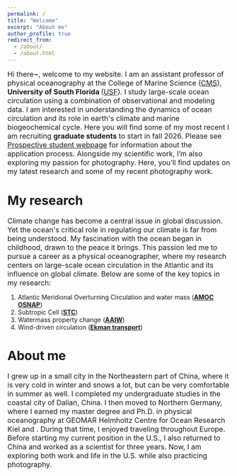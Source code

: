 ```yaml
---
permalink: /
title: "Welcome"
excerpt: "About me"
author_profile: true
redirect_from: 
  - /about/
  - /about.html
---
```


<span style="font-size:16px; text-align: justify;">Hi there~, welcome to my website. I am an assistant professor of physical oceanography at the College of Marine Science ([CMS](https://www.usf.edu/marine-science/)), <span style="font-weight:bold">University of South Florida </span> (<a href="https://www.usf.edu//">USF</a>). I study large-scale ocean circulation using a combination of observational and modeling data. I am interested in understanding the dynamics of ocean circulation and its role in earth's climate and marine biogeochemical cycle. Here you will find some of my most recent I am recruiting <span style="font-weight:bold">graduate students</span> to start in fall 2026. Please see [Prospective student webpage](https://www.usf.edu/marine-science/education/prospective-students/index.aspx//) for information about the application process. Alongside my scientific work, I’m also exploring my passion for photography. Here, you’ll find updates on my latest research and some of my recent photography work.</span>

My research
======
<span style="font-size:16px; text-align: justify;"> Climate change has become a central issue in global discussion. Yet the ocean's critical role in regulating our climate is far from being understood. My fascination with the ocean began in childhood, drawn to the peace it brings. This passion led me to pursue a career as a physical oceanographer, where my research centers on large-scale ocean circulation in the Atlantic and its influence on global climate. Below are some of the key topics in my research:</span>
1. Atlantic Meridional Overturning Circulation and water mass (<span style="font-weight:bold"><a href="https://www.science.org/doi/10.1126/sciadv.abc7836">AMOC</a></span> <span style="font-weight:bold"><a href="https://doi.org/10.1038/s43247-023-00848-9">OSNAP</a></span>) 
2. Subtropic Cell (<span style="font-weight:bold"><a href="https://doi.org/10.1029/2021JC018191">STC</a></span>) 
3. Watermass property change (<span style="font-weight:bold"><a href="https://doi.org/10.1029/2018JC014878">AAIW</a></span>) 
4. Wind-driven circulation (<span style="font-weight:bold"><a href="https://doi.org/10.5194/os-13-531-2017">Ekman transport</a></span>)

About me
======
<span style="font-size:16px; text-align: justify;">I grew up in a small city in the Northeastern part of China, where it is very cold in winter and snows a lot, but can be very comfortable in summer as well. I completed my undergraduate studies in the coastal city of Dalian, China. I then moved to Northern Germany, where I earned my master degree and Ph.D. in physical oceanography at GEOMAR Helmholtz Centre for Ocean Research Kiel and .  During that time, I enjoyed traveling throughout Europe. Before starting my current position in the U.S., I also returned to China and worked as a scientist for three years. Now, I am exploring both work and life in the U.S. while also practicing photography.</span>